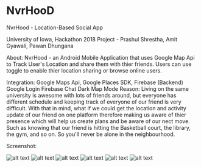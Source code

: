 # NvrHooD
NvrHood - Location-Based Social App

University of Iowa, Hackathon 2018 Project - Prashul Shrestha, Amit Gyawali, Pawan Dhungana

About: NvrHood - an Android Mobile Application that uses Google Map Api to Track User's Location and share them with thier friends. 
Users can use toggle to enable thier location sharing or browse online users. 

Integration: Google Maps Api,
             Google Places SDK,
             Firebase (Backend)
             Google Login
             Firebase Chat
             Dark Map Mode
Reason: Living on the same university is awesome with lots of friends around, but everyone has different schedule and keeping track of everyone of our
        friend is very difficult. With that in mind, what if we could get the location and activity update of our friend on one platform therefore making
        us aware of thier presence which will help us create plans and be aware of our nect move. Such as knowing that our friend is hitting the Basketball
        court, the library, the gym, and so on. So you'll never be alone in the neighbourhood.
        
Screenshot:

![alt text](https://github.com/pradhulstha/NvrHooD/blob/prashul/app/src/main/res/drawable/First.png) ![alt text](https://github.com/pradhulstha/NvrHooD/blob/prashul/app/src/main/res/drawable/Second.png) ![alt text](https://github.com/pradhulstha/NvrHooD/blob/prashul/app/src/main/res/drawable/Third.png) ![alt text](https://github.com/pradhulstha/NvrHooD/blob/prashul/app/src/main/res/drawable/fourth.png) ![alt text](https://github.com/pradhulstha/NvrHooD/blob/prashul/app/src/main/res/drawable/Fifth.png) ![alt text](https://github.com/pradhulstha/NvrHooD/blob/prashul/app/src/main/res/drawable/Sixth.png)



          


